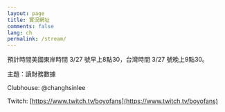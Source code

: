 ```yaml
---
layout: page
title: 實況網址
comments: false
lang: ch
permalink: /stream/
---
```


預計時間美國東岸時間 3/27 號早上8點30，台灣時間 3/27 號晚上9點30。

主題：讀財務數據

Clubhouse: @changhsinlee

Twitch: [https://www.twitch.tv/boyofans](https://www.twitch.tv/boyofans)